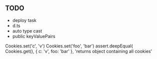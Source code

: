 
## TODO
 - deploy task
 - d.ts
 - auto type cast 
 - public keyValuePairs

  Cookies.set('c', 'v')
  Cookies.set('foo', 'bar')
  assert.deepEqual(
    Cookies.get(),
    { c: 'v', foo: 'bar' },
    'returns object containing all cookies'

